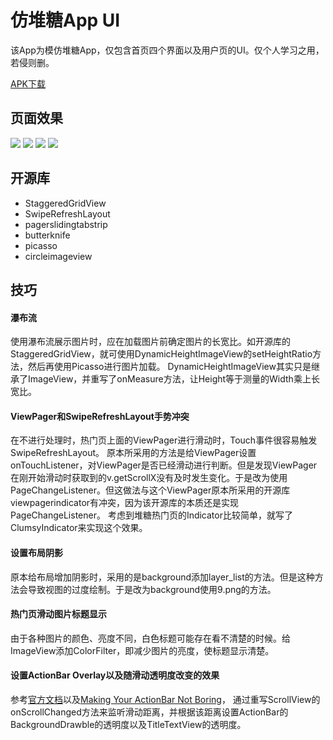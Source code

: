 # 仿堆糖App UI
该App为模仿堆糖App，仅包含首页四个界面以及用户页的UI。仅个人学习之用，若侵则删。

[APK下载](https://github.com/KayWu/Duitang/blob/master/duitang.apk)

## 页面效果
![](https://raw.github.com/KayWu/Duitang/master/screenshot/screen_0.gif)
![](https://raw.github.com/KayWu/Duitang/master/screenshot/screen_1.gif)
![](https://raw.github.com/KayWu/Duitang/master/screenshot/screen_2.gif)
![](https://raw.github.com/KayWu/Duitang/master/screenshot/screen_3.gif)

## 开源库
* StaggeredGridView
* SwipeRefreshLayout
* pagerslidingtabstrip
* butterknife
* picasso
* circleimageview

## 技巧
#### 瀑布流
使用瀑布流展示图片时，应在加载图片前确定图片的长宽比。如开源库的StaggeredGridView，就可使用DynamicHeightImageView的setHeightRatio方法，然后再使用Picasso进行图片加载。
DynamicHeightImageView其实只是继承了ImageView，并重写了onMeasure方法，让Height等于测量的Width乘上长宽比。

#### ViewPager和SwipeRefreshLayout手势冲突
在不进行处理时，热门页上面的ViewPager进行滑动时，Touch事件很容易触发SwipeRefreshLayout。
原本所采用的方法是给ViewPager设置onTouchListener，对ViewPager是否已经滑动进行判断。但是发现ViewPager在刚开始滑动时获取到的v.getScrollX没有及时发生变化。于是改为使用PageChangeListener。但这做法与这个ViewPager原本所采用的开源库viewpagerindicator有冲突，因为该开源库的本质还是实现PageChangeListener。
考虑到堆糖热门页的Indicator比较简单，就写了ClumsyIndicator来实现这个效果。

#### 设置布局阴影
原本给布局增加阴影时，采用的是background添加layer_list的方法。但是这种方法会导致视图的过度绘制。于是改为background使用9.png的方法。

#### 热门页滑动图片标题显示
由于各种图片的颜色、亮度不同，白色标题可能存在看不清楚的时候。给ImageView添加ColorFilter，即减少图片的亮度，使标题显示清楚。

#### 设置ActionBar Overlay以及随滑动透明度改变的效果
参考[官方文档](https://developer.android.com/training/basics/actionbar/overlaying.html)以及[Making Your ActionBar Not Boring](http://www.cnblogs.com/xyzlmn/p/3684814.html)，
通过重写ScrollView的onScrollChanged方法来监听滑动距离，并根据该距离设置ActionBar的BackgroundDrawble的透明度以及TitleTextView的透明度。
